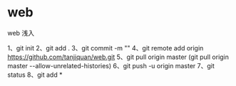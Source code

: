 # web
web 浅入

1、git init
2、git add .
3、git commit -m ""
4、git remote add origin https://github.com/tanjiquan/web.git
5、git pull origin master (git pull origin master --allow-unrelated-histories)
6、git push -u origin master
7、git status
8、git add *